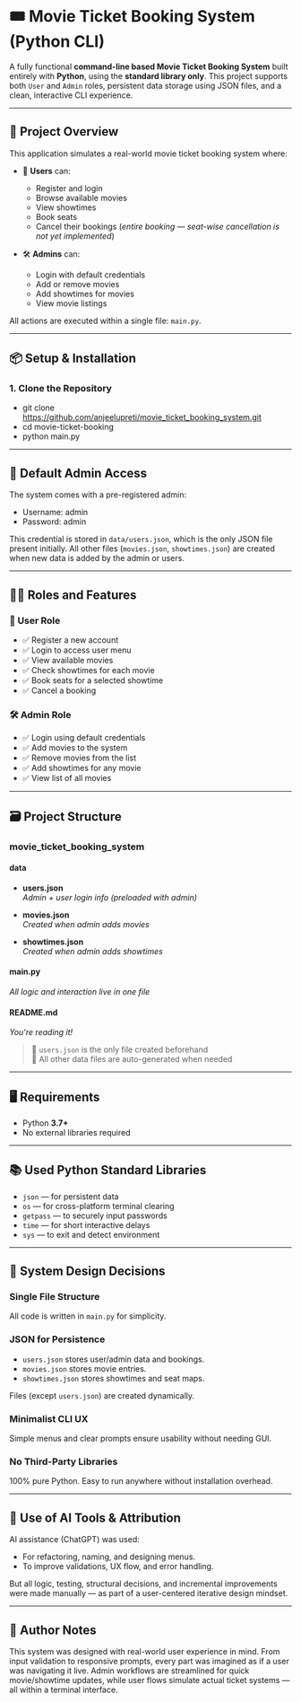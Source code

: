 # 🎟️ Movie Ticket Booking System (Python CLI)

A fully functional **command-line based Movie Ticket Booking System** built entirely with **Python**, using the **standard library only**. This project supports both `User` and `Admin` roles, persistent data storage using JSON files, and a clean, interactive CLI experience.

---

## 📌 Project Overview

This application simulates a real-world movie ticket booking system where:

- 👤 **Users** can:
  - Register and login
  - Browse available movies
  - View showtimes
  - Book seats
  - Cancel their bookings (*entire booking — seat-wise cancellation is not yet implemented*)

- 🛠️ **Admins** can:
  - Login with default credentials
  - Add or remove movies
  - Add showtimes for movies
  - View movie listings

All actions are executed within a single file: `main.py`.

---

## 📦 Setup & Installation

### 1. Clone the Repository

- git clone https://github.com/anjeelupreti/movie_ticket_booking_system.git
- cd movie-ticket-booking
- python main.py


---

## 🔐 Default Admin Access

The system comes with a pre-registered admin:

- Username: admin
- Password: admin


This credential is stored in `data/users.json`, which is the only JSON file present initially. All other files (`movies.json`, `showtimes.json`) are created when new data is added by the admin or users.

---

## 🧑‍💼 Roles and Features

### 👤 User Role

- ✅ Register a new account  
- ✅ Login to access user menu  
- ✅ View available movies  
- ✅ Check showtimes for each movie  
- ✅ Book seats for a selected showtime  
- ✅ Cancel a booking 


### 🛠 Admin Role

- ✅ Login using default credentials  
- ✅ Add movies to the system  
- ✅ Remove movies from the list  
- ✅ Add showtimes for any movie  
- ✅ View list of all movies  

---

## 🗃️ Project Structure
### movie_ticket_booking_system

#### data
- **users.json**  
  *Admin + user login info (preloaded with admin)*

- **movies.json**  
  *Created when admin adds movies*

- **showtimes.json**  
  *Created when admin adds showtimes*

#### main.py  
*All logic and interaction live in one file*

#### README.md  
*You're reading it!*

> 🔸 `users.json` is the only file created beforehand  
> 🔸 All other data files are auto-generated when needed

---

## 🖥️ Requirements

- Python **3.7+**  
- No external libraries required  


---

## 📚 Used Python Standard Libraries

- `json` — for persistent data  
- `os` — for cross-platform terminal clearing  
- `getpass` — to securely input passwords  
- `time` — for short interactive delays  
- `sys` — to exit and detect environment  

---

## 🧠 System Design Decisions

### Single File Structure

All code is written in `main.py` for simplicity.

### JSON for Persistence

- `users.json` stores user/admin data and bookings.  
- `movies.json` stores movie entries.  
- `showtimes.json` stores showtimes and seat maps.  

Files (except `users.json`) are created dynamically.

### Minimalist CLI UX

Simple menus and clear prompts ensure usability without needing GUI.

### No Third-Party Libraries

100% pure Python. Easy to run anywhere without installation overhead.

---

## 🤖 Use of AI Tools & Attribution

AI assistance (ChatGPT) was used:

- For refactoring, naming, and designing menus.  
- To improve validations, UX flow, and error handling.  

But all logic, testing, structural decisions, and incremental improvements were made manually — as part of a user-centered iterative design mindset.

---

## 📝 Author Notes

This system was designed with real-world user experience in mind. From input validation to responsive prompts, every part was imagined as if a user was navigating it live. Admin workflows are streamlined for quick movie/showtime updates, while user flows simulate actual ticket systems — all within a terminal interface.

